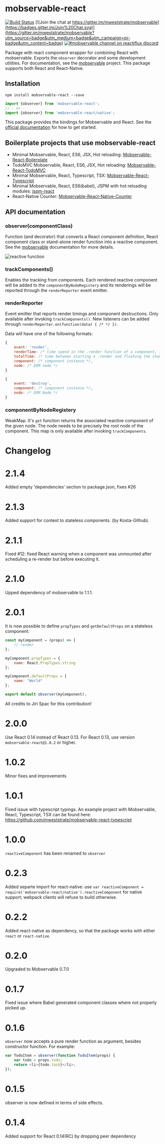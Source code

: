 # mobservable-react

[![Build Status](https://travis-ci.org/mweststrate/mobservable-react.svg?branch=master)](https://travis-ci.org/mweststrate/mobservable-react)
[![Join the chat at https://gitter.im/mweststrate/mobservable](https://badges.gitter.im/Join%20Chat.svg)](https://gitter.im/mweststrate/mobservable?utm_source=badge&utm_medium=badge&utm_campaign=pr-badge&utm_content=badge)
[![#mobservable channel on reactiflux discord](https://img.shields.io/badge/discord-%23mobservable%20%40reactiflux-blue.svg)](https://discord.gg/0ZcbPKXt5bYAa2J1)


Package with react component wrapper for combining React with mobservable.
Exports the `observer` decorator and some development utilities.
For documentation, see the [mobservable](https://mweststrate.github.io/mobservable) project.
This package supports both React and React-Native.

## Installation

`npm install mobservable-react --save`

```javascript
import {observer} from 'mobservable-react';
// - or -
import {observer} from 'mobservable-react/native';
```

This package provides the bindings for Mobservable and React.
See the [official documentation](http://mweststrate.github.io/mobservable/intro/overview.html) for how to get started.

## Boilerplate projects that use mobservable-react

* Minimal Mobservable, React, ES6, JSX, Hot reloading: [Mobservable-React-Boilerplate](https://github.com/mweststrate/mobservable-react-boilerplate)
* TodoMVC Mobservable, React, ES6, JSX, Hot reloading: [Mobservable-React-TodoMVC](https://github.com/mweststrate/mobservable-react-todomvc)
* Minimal Mobservable, React, Typescript, TSX: [Mobservable-React-Typescript](https://github.com/mweststrate/mobservable-react-typescript)
* Minimal Mobservable, React, ES6(babel), JSPM with hot reloading modules:
[jspm-react](https://github.com/capaj/jspm-react)
* React-Native Counter: [Mobservable-React-Native-Counter](https://github.com/bartonhammond/mobservable-react-native-counter)


## API documentation

### observer(componentClass)

Function (and decorator) that converts a React component definition, React component class or stand-alone render function into a reactive component.
See the [mobservable](https://mweststrate.github.io/mobservable/refguide/observer-component.html) documentation for more details.

![reactive function](reactive-function.png)

### trackComponents()

Enables the tracking from components. Each rendered reactive component will be added to the `componentByNodeRegistery` and its renderings will be reported through the `renderReporter` event emitter.

### renderReporter

Event emitter that reports render timings and component destructions. Only available after invoking `trackComponents()`.
New listeners can be added through `renderReporter.on(function(data) { /* */ })`.

Data will have one of the following formats:

```javascript
{
    event: 'render',
    renderTime: /* time spend in the .render function of a component, in ms. */,
    totalTime: /* time between starting a .render and flushing the changes to the DOM, in ms. */,
    component: /* component instance */,
    node: /* DOM node */
}
```

```javascript
{
    event: 'destroy',
    component: /* component instance */,
    node: /* DOM Node */
}
```

### componentByNodeRegistery

WeakMap. It's `get` function returns the associated reactive component of the given node. The node needs to be precisely the root node of the component.
This map is only available after invoking `trackComponents`.

# Changelog

# 2.1.4

Added empty 'dependencies' section to package.json, fixes #26

# 2.1.3

Added support for context to stateless components. (by Kosta-Github).

# 2.1.1

Fixed #12: fixed React warning when a component was unmounted after scheduling a re-render but before executing it.

# 2.1.0

Upped dependency of mobservable to 1.1.1.

# 2.0.1

It is now possible to define `propTypes` and `getDefaultProps` on a stateless component:

```javascript
const myComponent = (props) => {
    // render
};

myComponent.propTypes = {
    name: React.PropTypes.string
};

myComponent.defaultProps = {
    name: "World"
};

export default observer(myComponent);
```

All credits to Jiri Spac for this contribution!

# 2.0.0

Use React 0.14 instead of React 0.13. For React 0.13, use version `mobservable-react@1.0.2` or higher. 

# 1.0.2

Minor fixes and improvements

# 1.0.1

Fixed issue with typescript typings. An example project with Mobservable, React, Typescript, TSX can be found here: https://github.com/mweststrate/mobservable-react-typescript

# 1.0.0

`reactiveComponent` has been renamed to `observer`

# 0.2.3

Added separte import for react-native: use `var reactiveComponent = require('mobservable-react/native').reactiveComponent` for native support; webpack clients will refuse to build otherwise.

# 0.2.2

Added react-native as dependency, so that the package works with either `react` or `react-native`.

# 0.2.0

Upgraded to Mobservable 0.7.0

# 0.1.7

Fixed issue where Babel generated component classes where not properly picked up.

# 0.1.6

`observer` now accepts a pure render function as argument, besides constructor function. For example:

```javascript
var TodoItem = observer(function TodoItem(props) {
    var todo = props.todo;
    return <li>{todo.task}</li>;
});
```

# 0.1.5

observer is now defined in terms of side effects.

# 0.1.4

Added support for React 0.14(RC) by dropping peer dependency
